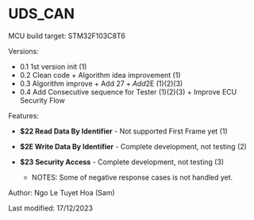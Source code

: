 # UDS_CAN

MCU build target: STM32F103C8T6

Versions:
- 0.1 1st version init (1)
- 0.2 Clean code + Algorithm idea improvement (1)
- 0.3 Algorithm improve + Add $27 + Add$2E (1)(2)(3)
- 0.4 Add Consecutive sequence for Tester (1)(2)(3) + Improve ECU Security Flow

Features:
- **$22 Read Data By Identifier** - Not supported First Frame yet (1)
- **$2E Write Data By Identifier** - Complete development, not testing (2)
- **$23 Security Access** - Complete development, not testing (3)

  * NOTES: Some of negative response cases is not handled yet.
  
Author: Ngo Le Tuyet Hoa (Sam)

Last modified: 17/12/2023
